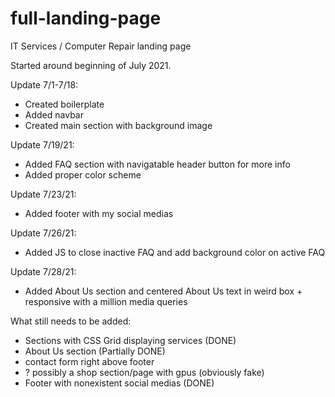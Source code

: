 # full-landing-page
IT Services / Computer Repair landing page

Started around beginning of July 2021. 

Update 7/1-7/18:
- Created boilerplate
- Added navbar
- Created main section with background image

Update 7/19/21: 
- Added FAQ section with navigatable header button for more info
- Added proper color scheme

Update 7/23/21: 
- Added footer with my social medias

Update 7/26/21: 
- Added JS to close inactive FAQ and add background color on active FAQ

Update 7/28/21: 
- Added About Us section and centered About Us text in weird box + responsive with a million media queries

What still needs to be added:

- Sections with CSS Grid displaying services (DONE)
- About Us section (Partially DONE)
- contact form right above footer
- ? possibly a shop section/page with gpus (obviously fake)
- Footer with nonexistent social medias (DONE)
